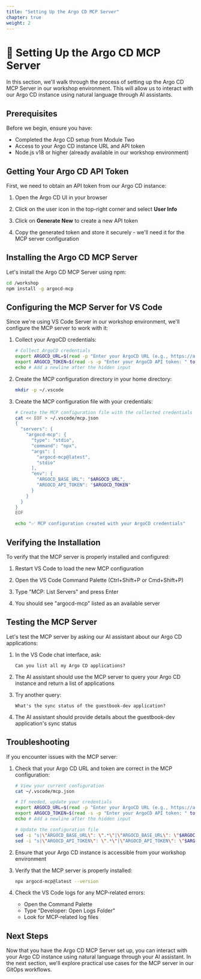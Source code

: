 ```yaml
---
title: "Setting Up the Argo CD MCP Server"
chapter: true
weight: 2
---
```


# 🔌 Setting Up the Argo CD MCP Server

In this section, we'll walk through the process of setting up the Argo CD MCP Server in our workshop environment. This will allow us to interact with our Argo CD instance using natural language through AI assistants.

## Prerequisites

Before we begin, ensure you have:

- Completed the Argo CD setup from Module Two
- Access to your Argo CD instance URL and API token
- Node.js v18 or higher (already available in our workshop environment)

## Getting Your Argo CD API Token

First, we need to obtain an API token from our Argo CD instance:

1. Open the Argo CD UI in your browser

2. Click on the user icon in the top-right corner and select **User Info**

3. Click on **Generate New** to create a new API token

4. Copy the generated token and store it securely - we'll need it for the MCP server configuration

## Installing the Argo CD MCP Server

Let's install the Argo CD MCP Server using npm:

```bash
cd /workshop
npm install -g argocd-mcp
```

## Configuring the MCP Server for VS Code

Since we're using VS Code Server in our workshop environment, we'll configure the MCP server to work with it:

1. Collect your ArgoCD credentials:

   ```bash
   # Collect ArgoCD credentials
   export ARGOCD_URL=$(read -p "Enter your ArgoCD URL (e.g., https://argocd.example.com): " url; echo $url)
   export ARGOCD_TOKEN=$(read -s -p "Enter your ArgoCD API token: " token; echo $token)
   echo # Add a newline after the hidden input
   ```

2. Create the MCP configuration directory in your home directory:

   ```bash
   mkdir -p ~/.vscode
   ```

3. Create the MCP configuration file with your credentials:

   ```bash
   # Create the MCP configuration file with the collected credentials
   cat << EOF > ~/.vscode/mcp.json
   {
     "servers": {
       "argocd-mcp": {
         "type": "stdio",
         "command": "npx",
         "args": [
           "argocd-mcp@latest",
           "stdio"
         ],
         "env": {
           "ARGOCD_BASE_URL": "$ARGOCD_URL",
           "ARGOCD_API_TOKEN": "$ARGOCD_TOKEN"
         }
       }
     }
   }
   EOF

   echo "✅ MCP configuration created with your ArgoCD credentials"
   ```

## Verifying the Installation

To verify that the MCP server is properly installed and configured:

1. Restart VS Code to load the new MCP configuration

2. Open the VS Code Command Palette (Ctrl+Shift+P or Cmd+Shift+P)

3. Type "MCP: List Servers" and press Enter

4. You should see "argocd-mcp" listed as an available server

## Testing the MCP Server

Let's test the MCP server by asking our AI assistant about our Argo CD applications:

1. In the VS Code chat interface, ask:
   ```
   Can you list all my Argo CD applications?
   ```

2. The AI assistant should use the MCP server to query your Argo CD instance and return a list of applications

3. Try another query:
   ```
   What's the sync status of the guestbook-dev application?
   ```

4. The AI assistant should provide details about the guestbook-dev application's sync status

## Troubleshooting

If you encounter issues with the MCP server:

1. Check that your Argo CD URL and token are correct in the MCP configuration:

   ```bash
   # View your current configuration
   cat ~/.vscode/mcp.json
   
   # If needed, update your credentials
   export ARGOCD_URL=$(read -p "Enter your ArgoCD URL (e.g., https://argocd.example.com): " url; echo $url)
   export ARGOCD_TOKEN=$(read -s -p "Enter your ArgoCD API token: " token; echo $token)
   echo # Add a newline after the hidden input
   
   # Update the configuration file
   sed -i "s|\"ARGOCD_BASE_URL\": \".*\"|\"ARGOCD_BASE_URL\": \"$ARGOCD_URL\"|g" ~/.vscode/mcp.json
   sed -i "s|\"ARGOCD_API_TOKEN\": \".*\"|\"ARGOCD_API_TOKEN\": \"$ARGOCD_TOKEN\"|g" ~/.vscode/mcp.json
   ```

2. Ensure that your Argo CD instance is accessible from your workshop environment

3. Verify that the MCP server is properly installed:
   ```bash
   npx argocd-mcp@latest --version
   ```

4. Check the VS Code logs for any MCP-related errors:
   - Open the Command Palette
   - Type "Developer: Open Logs Folder"
   - Look for MCP-related log files

## Next Steps

Now that you have the Argo CD MCP Server set up, you can interact with your Argo CD instance using natural language through your AI assistant. In the next section, we'll explore practical use cases for the MCP server in our GitOps workflows.
